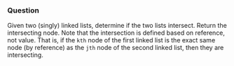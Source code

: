 ### Question

Given two (singly) linked lists, determine if the two lists intersect. Return the intersecting node. Note that the intersection is defined based on reference, not value. That is, if the `kth` node of the first linked list is the exact same node (by reference) as the `jth` node of the second linked list, then they are intersecting.
